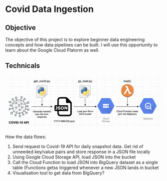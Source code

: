 # Covid Data Ingestion

## Objective

The objective of this project is to explore beginner data engineering concepts and how data pipelines can be built. I will use this opportunity to learn about the Google Cloud Platorm as well.

## Technicals

![pipeline_design](images/pipeline.png)

How the data flows:

<ol>
  <li>Send request to Covid-19 API for daily snapshot data. Get rid of unneeded key/value pairs and store response in a JSON file locally</li>
  <li>Using Google Cloud Storage API, load JSON into the bucket</li>
  <li>Call the Cloud Function to load JSON into BigQuery dataset as a single table (Functions getss triggered whenever a new JSON lands in bucket</li>
  <li>Visualisation tool to get data from BigQuery?</li>
</ol>
